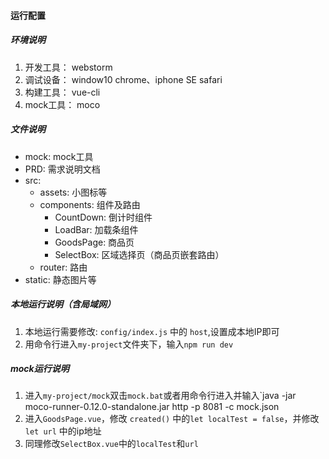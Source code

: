 #### 运行配置
##### 环境说明
1. 开发工具： webstorm
2. 调试设备： window10 chrome、iphone SE safari
3. 构建工具： vue-cli
4. mock工具： moco

##### 文件说明
- mock: mock工具
- PRD: 需求说明文档
- src:
  + assets: 小图标等
  + components: 组件及路由
    - CountDown: 倒计时组件
    - LoadBar: 加载条组件
    - GoodsPage: 商品页
    - SelectBox: 区域选择页（商品页嵌套路由）
  + router: 路由
- static: 静态图片等

##### 本地运行说明（含局域网）
1. 本地运行需要修改: `config/index.js` 中的 `host`,设置成本地IP即可 
2. 用命令行进入`my-project`文件夹下，输入`npm run dev`

##### mock运行说明
1. 进入`my-project/mock`双击`mock.bat`或者用命令行进入并输入`java -jar moco-runner-0.12.0-standalone.jar http -p 8081 -c mock.json
2. 进入`GoodsPage.vue`，修改 `created()` 中的`let localTest = false`，并修改 `let url` 中的ip地址
3. 同理修改`SelectBox.vue`中的`localTest`和`url`
